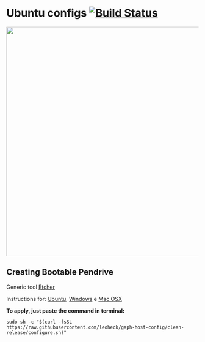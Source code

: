 
# Ubuntu configs [![Build Status](https://travis-ci.org/leoheck/gaph-host-config.svg?branch=clean-release)](https://travis-ci.org/leoheck/gaph-host-config)

<img src="https://rawgit.com/leoheck/ubuntu-config/clean-release/images/menus.png" width="600px">

## Creating Bootable Pendrive

Generic tool [Etcher](https://etcher.io/)

Instructions for: 
[Ubuntu](http://www.ubuntu.com/download/desktop/create-a-usb-stick-on-ubuntu), 
[Windows](http://www.ubuntu.com/download/desktop/create-a-usb-stick-on-windows) e
[Mac OSX](http://www.ubuntu.com/download/desktop/create-a-usb-stick-on-mac-osx)

**To apply, just paste the command in terminal:**
```
sudo sh -c "$(curl -fsSL https://raw.githubusercontent.com/leoheck/gaph-host-config/clean-release/configure.sh)"
```

